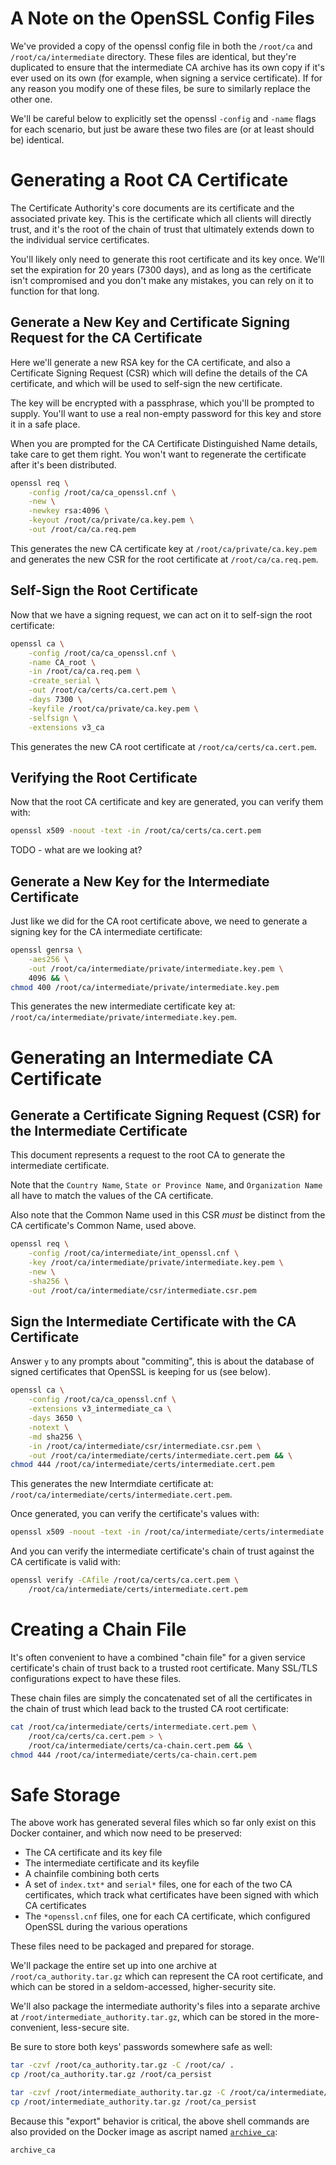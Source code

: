 # A Note on the OpenSSL Config Files
We've provided a copy of the openssl config file in both the `/root/ca` and `/root/ca/intermediate` directory.  These files are identical, but they're duplicated to ensure that the intermediate CA archive has its own copy if it's ever used on its own (for example, when signing a service certificate).  If for any reason you modify one of these files, be sure to similarly replace the other one.

We'll be careful below to explicitly set the openssl `-config` and `-name` flags for each scenario, but just be aware these two files are (or at least should be) identical.

# Generating a Root CA Certificate
The Certificate Authority's core documents are its certificate and the associated private key.  This is the certificate which all clients will directly trust, and it's the root of the chain of trust that ultimately extends down to the individual service certificates.

You'll likely only need to generate this root certificate and its key once.  We'll set the expiration for 20 years (7300 days), and as long as the certificate isn't compromised and you don't make any mistakes, you can rely on it to function for that long.

## Generate a New Key and Certificate Signing Request for the CA Certificate
Here we'll generate a new RSA key for the CA certificate, and also a Certificate Signing Request (CSR) which will define the details of the CA certificate, and which will be used to self-sign the new certificate.

The key will be encrypted with a passphrase, which you'll be prompted to supply.  You'll want to use a real non-empty password for this key and store it in a safe place.

When you are prompted for the CA Certificate Distinguished Name details, take care to get them right.  You won't want to regenerate the certificate after it's been distributed.

``` bash
openssl req \
    -config /root/ca/ca_openssl.cnf \
    -new \
    -newkey rsa:4096 \
    -keyout /root/ca/private/ca.key.pem \
    -out /root/ca/ca.req.pem
```

This generates the new CA certificate key at `/root/ca/private/ca.key.pem` and  generates the new CSR for the root certificate at `/root/ca/ca.req.pem`.

## Self-Sign the Root Certificate
Now that we have a signing request, we can act on it to self-sign the root certificate:

``` bash
openssl ca \
    -config /root/ca/ca_openssl.cnf \
    -name CA_root \
    -in /root/ca/ca.req.pem \
    -create_serial \
    -out /root/ca/certs/ca.cert.pem \
    -days 7300 \
    -keyfile /root/ca/private/ca.key.pem \
    -selfsign \
    -extensions v3_ca
```
This generates the new CA root certificate at `/root/ca/certs/ca.cert.pem`.

## Verifying the Root Certificate
Now that the root CA certificate and key are generated, you can verify them with:
``` bash
openssl x509 -noout -text -in /root/ca/certs/ca.cert.pem
```

TODO - what are we looking at?

## Generate a New Key for the Intermediate Certificate
Just like we did for the CA root certificate above, we need to generate a signing key for the CA intermediate certificate:
``` bash
openssl genrsa \
    -aes256 \
    -out /root/ca/intermediate/private/intermediate.key.pem \
    4096 && \
chmod 400 /root/ca/intermediate/private/intermediate.key.pem
```
This generates the new intermediate certificate key at: `/root/ca/intermediate/private/intermediate.key.pem`.


# Generating an Intermediate CA Certificate
## Generate a Certificate Signing Request (CSR) for the Intermediate Certificate
This document represents a request to the root CA to generate the intermediate certificate.

Note that the `Country Name`, `State or Province Name`, and `Organization Name` all have to match the values of the CA certificate.

Also note that the Common Name used in this CSR _must_ be distinct from the CA certificate's Common Name, used above.

``` bash
openssl req \
    -config /root/ca/intermediate/int_openssl.cnf \
    -key /root/ca/intermediate/private/intermediate.key.pem \
    -new \
    -sha256 \
    -out /root/ca/intermediate/csr/intermediate.csr.pem
```

## Sign the Intermediate Certificate with the CA Certificate
Answer `y` to any prompts about "commiting", this is about the database of signed certificates that OpenSSL is keeping for us (see below).
``` bash
openssl ca \
    -config /root/ca/ca_openssl.cnf \
    -extensions v3_intermediate_ca \
    -days 3650 \
    -notext \
    -md sha256 \
    -in /root/ca/intermediate/csr/intermediate.csr.pem \
    -out /root/ca/intermediate/certs/intermediate.cert.pem && \
chmod 444 /root/ca/intermediate/certs/intermediate.cert.pem
```
This generates the new Intermdiate certificate at: `/root/ca/intermediate/certs/intermediate.cert.pem`.

Once generated, you can verify the certificate's values with:
``` bash
openssl x509 -noout -text -in /root/ca/intermediate/certs/intermediate.cert.pem
```

And you can verify the intermediate certificate's chain of trust against the CA certificate is valid with:
``` bash
openssl verify -CAfile /root/ca/certs/ca.cert.pem \
    /root/ca/intermediate/certs/intermediate.cert.pem
```


# Creating a Chain File
It's often convenient to have a combined "chain file" for a given service certificate's chain of trust back to a trusted root certificate.  Many SSL/TLS configurations expect to have these files.

These chain files are simply the concatenated set of all the certificates in the chain of trust which lead back to the trusted CA root certificate:
``` bash
cat /root/ca/intermediate/certs/intermediate.cert.pem \
    /root/ca/certs/ca.cert.pem > \
    /root/ca/intermediate/certs/ca-chain.cert.pem && \
chmod 444 /root/ca/intermediate/certs/ca-chain.cert.pem
```


# Safe Storage
The above work has generated several files which so far only exist on this Docker container, and which now need to be preserved:

- The CA certificate and its key file
- The intermediate certificate and its keyfile
- A chainfile combining both certs
- A set of `index.txt*` and `serial*` files, one for each of the two CA certificates, which track what certificates have been signed with which CA certificates
- The `*openssl.cnf` files, one for each CA certificate, which configured OpenSSL during the various operations

These files need to be packaged and prepared for storage.

We'll package the entire set up into one archive at `/root/ca_authority.tar.gz` which can represent the CA root certificate, and which can be stored in a seldom-accessed, higher-security site.

We'll also package the intermediate authority's files into a separate archive at `/root/intermediate_authority.tar.gz`, which can be stored in the more-convenient, less-secure site.

Be sure to store both keys' passwords somewhere safe as well:
``` bash
tar -czvf /root/ca_authority.tar.gz -C /root/ca/ .
cp /root/ca_authority.tar.gz /root/ca_persist

tar -czvf /root/intermediate_authority.tar.gz -C /root/ca/intermediate/ .
cp /root/intermediate_authority.tar.gz /root/ca_persist
```

Because this "export" behavior is critical, the above shell commands are also provided on the Docker image as ascript named [`archive_ca`](https://github.com/triplepoint/certificate-authority-guide/blob/master/src/scripts/archive_ca):
``` bash
archive_ca
```
